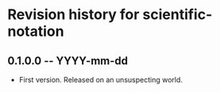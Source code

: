 # Revision history for scientific-notation

## 0.1.0.0 -- YYYY-mm-dd

* First version. Released on an unsuspecting world.
